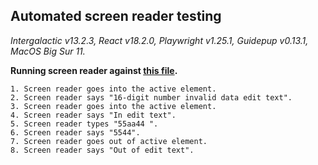 ## Automated screen reader testing

_Intergalactic v13.2.3, React v18.2.0, Playwright v1.25.1,
Guidepup v0.13.1, MacOS Big Sur 11._

**Running screen reader against [this file](https://github.com/semrush/intergalactic/blob/master/website/docs/components/input-mask/examples/basic.jsx).**

```
1. Screen reader goes into the active element.
2. Screen reader says "16-digit number invalid data edit text".
3. Screen reader goes into the active element.
4. Screen reader says "In edit text".
5. Screen reader types "55aa44 ".
6. Screen reader says "5544".
7. Screen reader goes out of active element.
8. Screen reader says "Out of edit text".
```
